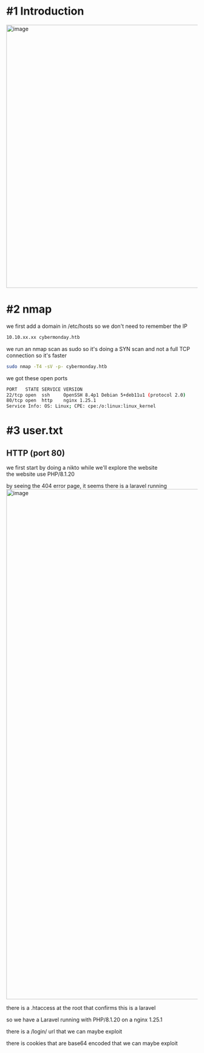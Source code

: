 # #1 Introduction
<img width="692" alt="image" src="https://github.com/Mate0r/app.hackthebock.com/assets/94843357/05e5079a-22d0-4d14-bb1f-24a3fd580502">

# #2 nmap

we first add a domain in /etc/hosts so we don't need to remember the IP
```bash
10.10.xx.xx cybermonday.htb
```

we run an nmap scan as sudo so it's doing a SYN scan and not a full TCP connection so it's faster

```bash
sudo nmap -T4 -sV -p- cybermonday.htb
```

we got these open ports
```bash
PORT   STATE SERVICE VERSION
22/tcp open  ssh     OpenSSH 8.4p1 Debian 5+deb11u1 (protocol 2.0)
80/tcp open  http    nginx 1.25.1
Service Info: OS: Linux; CPE: cpe:/o:linux:linux_kernel
```

# #3 user.txt

## HTTP (port 80)

we first start by doing a nikto while we'll explore the website \
the website use PHP/8.1.20

by seeing the 404 error page, it seems there is a laravel running
<img width="1342" alt="image" src="https://github.com/Mate0r/app.hackthebock.com/assets/94843357/be049187-e056-4f56-8733-91ebb4ddebb2">

there is a .htaccess at the root that confirms this is a laravel

so we have a Laravel running with PHP/8.1.20 on a nginx 1.25.1






there is a /login/ url that we can maybe exploit

there is cookies that are base64 encoded that we can maybe exploit



